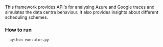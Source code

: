 This framework provides API's  for analysing Azure and Google traces and simulates the data centre behaviour. It also provides  insights about different scheduling schemes.

### How to run

```
  python executor.py

```

